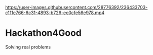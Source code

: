 

https://user-images.githubusercontent.com/28776392/236433703-c111e766-6c31-4893-b726-ec0cfe56e978.mp4

# Hackathon4Good
Solving real problems
